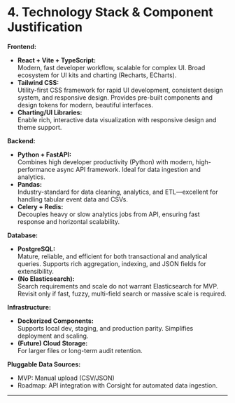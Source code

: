 # 4. Technology Stack & Component Justification

**Frontend:**

- **React + Vite + TypeScript:**\
  Modern, fast developer workflow, scalable for complex UI. Broad ecosystem for UI kits and charting (Recharts, ECharts).
- **Tailwind CSS:**\
  Utility-first CSS framework for rapid UI development, consistent design system, and responsive design. Provides pre-built components and design tokens for modern, beautiful interfaces.
- **Charting/UI Libraries:**\
  Enable rich, interactive data visualization with responsive design and theme support.

**Backend:**

- **Python + FastAPI:**\
  Combines high developer productivity (Python) with modern, high-performance async API framework. Ideal for data ingestion and analytics.
- **Pandas:**\
  Industry-standard for data cleaning, analytics, and ETL—excellent for handling tabular event data and CSVs.
- **Celery + Redis:**\
  Decouples heavy or slow analytics jobs from API, ensuring fast response and horizontal scalability.

**Database:**

- **PostgreSQL:**\
  Mature, reliable, and efficient for both transactional and analytical queries. Supports rich aggregation, indexing, and JSON fields for extensibility.
- **(No Elasticsearch):**\
  Search requirements and scale do not warrant Elasticsearch for MVP. Revisit only if fast, fuzzy, multi-field search or massive scale is required.

**Infrastructure:**

- **Dockerized Components:**\
  Supports local dev, staging, and production parity. Simplifies deployment and scaling.
- **(Future) Cloud Storage:**\
  For larger files or long-term audit retention.

**Pluggable Data Sources:**

- MVP: Manual upload (CSV/JSON)
- Roadmap: API integration with Corsight for automated data ingestion.

---
